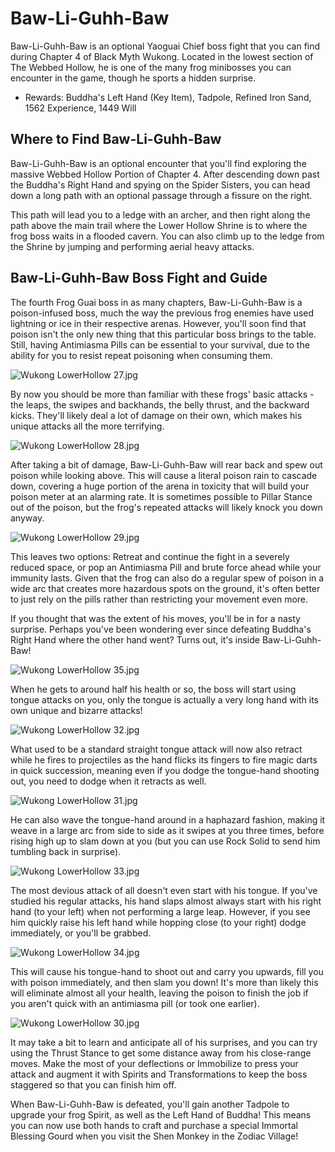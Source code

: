 # Baw-Li-Guhh-Baw

Baw-Li-Guhh-Baw is an optional Yaoguai Chief boss fight that you can find during Chapter 4 of Black Myth Wukong. Located in the lowest section of The Webbed Hollow, he is one of the many frog minibosses you can encounter in the game, though he sports a hidden surprise. 

  * Rewards: Buddha's Left Hand (Key Item), Tadpole, Refined Iron Sand, 1562 Experience, 1449 Will

## Where to Find Baw-Li-Guhh-Baw

Baw-Li-Guhh-Baw is an optional encounter that you'll find exploring the massive Webbed Hollow Portion of Chapter 4. After descending down past the Buddha's Right Hand and spying on the Spider Sisters, you can head down a long path with an optional passage through a fissure on the right. 

This path will lead you to a ledge with an archer, and then right along the path above the main trail where the Lower Hollow Shrine is to where the frog boss waits in a flooded cavern. You can also climb up to the ledge from the Shrine by jumping and performing aerial heavy attacks. 

## Baw-Li-Guhh-Baw Boss Fight and Guide

The fourth Frog Guai boss in as many chapters, Baw-Li-Guhh-Baw is a poison-infused boss, much the way the previous frog enemies have used lightning or ice in their respective arenas. However, you'll soon find that poison isn't the only new thing that this particular boss brings to the table. Still, having Antimiasma Pills can be essential to your survival, due to the ability for you to resist repeat poisoning when consuming them. 

![Wukong LowerHollow 27.jpg](https://oyster.ignimgs.com/mediawiki/apis.ign.com/black-myth-wukong/1/1d/Wukong_LowerHollow_27.jpg)

By now you should be more than familiar with these frogs' basic attacks - the leaps, the swipes and backhands, the belly thrust, and the backward kicks. They'll likely deal a lot of damage on their own, which makes his unique attacks all the more terrifying. 

![Wukong LowerHollow 28.jpg](https://oyster.ignimgs.com/mediawiki/apis.ign.com/black-myth-wukong/5/53/Wukong_LowerHollow_28.jpg)

After taking a bit of damage, Baw-Li-Guhh-Baw will rear back and spew out poison while looking above. This will cause a literal poison rain to cascade down, covering a huge portion of the arena in toxicity that will build your poison meter at an alarming rate. It is sometimes possible to Pillar Stance out of the poison, but the frog's repeated attacks will likely knock you down anyway. 

![Wukong LowerHollow 29.jpg](https://oyster.ignimgs.com/mediawiki/apis.ign.com/black-myth-wukong/9/9d/Wukong_LowerHollow_29.jpg)

This leaves two options: Retreat and continue the fight in a severely reduced space, or pop an Antimiasma Pill and brute force ahead while your immunity lasts. Given that the frog can also do a regular spew of poison in a wide arc that creates more hazardous spots on the ground, it's often better to just rely on the pills rather than restricting your movement even more. 

If you thought that was the extent of his moves, you'll be in for a nasty surprise. Perhaps you've been wondering ever since defeating Buddha's Right Hand where the other hand went? Turns out, it's inside Baw-Li-Guhh-Baw! 

![Wukong LowerHollow 35.jpg](https://oyster.ignimgs.com/mediawiki/apis.ign.com/black-myth-wukong/3/31/Wukong_LowerHollow_35.jpg)

When he gets to around half his health or so, the boss will start using tongue attacks on you, only the tongue is actually a very long hand with its own unique and bizarre attacks! 

![Wukong LowerHollow 32.jpg](https://oyster.ignimgs.com/mediawiki/apis.ign.com/black-myth-wukong/9/92/Wukong_LowerHollow_32.jpg)

What used to be a standard straight tongue attack will now also retract while he fires to projectiles as the hand flicks its fingers to fire magic darts in quick succession, meaning even if you dodge the tongue-hand shooting out, you need to dodge when it retracts as well. 

![Wukong LowerHollow 31.jpg](https://oyster.ignimgs.com/mediawiki/apis.ign.com/black-myth-wukong/1/1b/Wukong_LowerHollow_31.jpg)

He can also wave the tongue-hand around in a haphazard fashion, making it weave in a large arc from side to side as it swipes at you three times, before rising high up to slam down at you (but you can use Rock Solid to send him tumbling back in surprise). 

![Wukong LowerHollow 33.jpg](https://oyster.ignimgs.com/mediawiki/apis.ign.com/black-myth-wukong/2/21/Wukong_LowerHollow_33.jpg)

The most devious attack of all doesn't even start with his tongue. If you've studied his regular attacks, his hand slaps almost always start with his right hand (to your left) when not performing a large leap. However, if you see him quickly raise his left hand while hopping close (to your right) dodge immediately, or you'll be grabbed. 

![Wukong LowerHollow 34.jpg](https://oyster.ignimgs.com/mediawiki/apis.ign.com/black-myth-wukong/6/6a/Wukong_LowerHollow_34.jpg)

This will cause his tongue-hand to shoot out and carry you upwards, fill you with poison immediately, and then slam you down! It's more than likely this will eliminate almost all your health, leaving the poison to finish the job if you aren't quick with an antimiasma pill (or took one earlier). 

![Wukong LowerHollow 30.jpg](https://oyster.ignimgs.com/mediawiki/apis.ign.com/black-myth-wukong/2/25/Wukong_LowerHollow_30.jpg)

It may take a bit to learn and anticipate all of his surprises, and you can try using the Thrust Stance to get some distance away from his close-range moves. Make the most of your deflections or Immobilize to press your attack and augment it with Spirits and Transformations to keep the boss staggered so that you can finish him off. 

When Baw-Li-Guhh-Baw is defeated, you'll gain another Tadpole to upgrade your frog Spirit, as well as the Left Hand of Buddha! This means you can now use both hands to craft and purchase a special Immortal Blessing Gourd when you visit the Shen Monkey in the Zodiac Village! 

